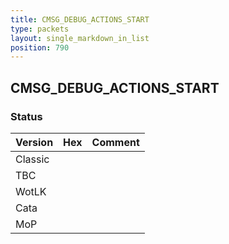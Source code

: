 ```yaml
---
title: CMSG_DEBUG_ACTIONS_START
type: packets
layout: single_markdown_in_list
position: 790
---
```


## CMSG_DEBUG_ACTIONS_START

### Status

Version    | Hex        | Comment
---------- | ---------- | ---------- 
Classic    |            |
TBC        |            |
WotLK      |            |
Cata       |            |
MoP        |            |
